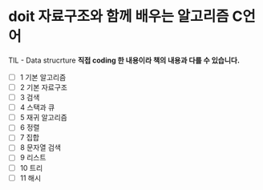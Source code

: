# doit 자료구조와 함께 배우는 알고리즘 C언어

TIL - Data strucrture
**직접 coding 한 내용이라 책의 내용과 다를 수 있습니다.**

- [ ] 1 기본 알고리즘
- [ ] 2 기본 자료구조
- [ ] 3 검색
- [ ] 4 스택과 큐
- [ ] 5 재귀 알고리즘
- [ ] 6 정렬
- [ ] 7 집합
- [ ] 8 문자열 검색
- [ ] 9 리스트
- [ ] 10 트리
- [ ] 11 해시
